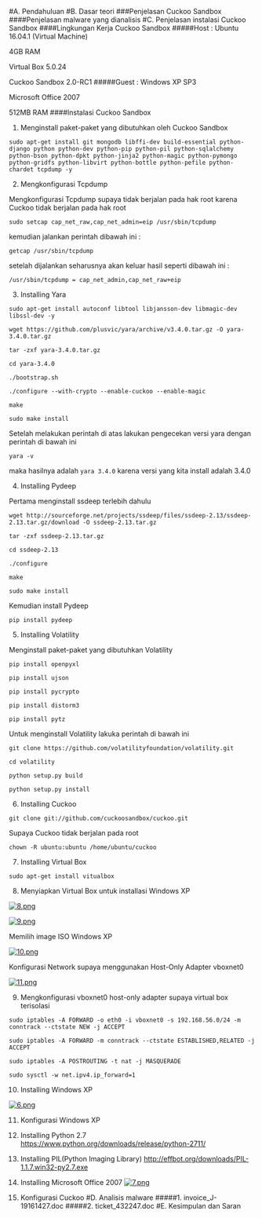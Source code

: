 #A. Pendahuluan
#B. Dasar teori
###Penjelasan Cuckoo Sandbox
####Penjelasan malware yang dianalisis
#C. Penjelasan instalasi Cuckoo Sandbox
####Lingkungan Kerja Cuckoo Sandbox
#####Host :
 Ubuntu 16.04.1 (Virtual Machine)

 4GB RAM

 Virtual Box 5.0.24

 Cuckoo Sandbox 2.0-RC1
#####Guest :
 Windows XP SP3

 Microsoft Office 2007

 512MB RAM
####Instalasi Cuckoo Sandbox
1. Menginstall paket-paket yang dibutuhkan oleh Cuckoo Sandbox

 `sudo apt-get install git mongodb libffi-dev build-essential python-django python python-dev python-pip python-pil python-sqlalchemy python-bson python-dpkt python-jinja2 python-magic python-pymongo python-gridfs python-libvirt python-bottle python-pefile python-chardet tcpdump -y`

2. Mengkonfigurasi Tcpdump

 Mengkonfigurasi Tcpdump supaya tidak berjalan pada hak root karena Cuckoo tidak berjalan pada hak root

 `sudo setcap cap_net_raw,cap_net_admin=eip /usr/sbin/tcpdump`

 kemudian jalankan perintah dibawah ini :

 `getcap /usr/sbin/tcpdump`

 setelah  dijalankan seharusnya akan keluar hasil seperti dibawah ini :

 `/usr/sbin/tcpdump = cap_net_admin,cap_net_raw+eip`

3. Installing Yara

 `sudo apt-get install autoconf libtool libjansson-dev libmagic-dev libssl-dev -y`

 `wget https://github.com/plusvic/yara/archive/v3.4.0.tar.gz -O yara-3.4.0.tar.gz`

 `tar -zxf yara-3.4.0.tar.gz`

 `cd yara-3.4.0`

 `./bootstrap.sh`

 `./configure --with-crypto --enable-cuckoo --enable-magic`

 `make`

 `sudo make install`

 Setelah melakukan perintah di atas lakukan pengecekan versi yara dengan perintah di bawah ini

 `yara -v`

 maka hasilnya adalah `yara 3.4.0` karena versi yang kita install adalah 3.4.0

4. Installing Pydeep

 Pertama menginstall ssdeep terlebih dahulu

 `wget http://sourceforge.net/projects/ssdeep/files/ssdeep-2.13/ssdeep-2.13.tar.gz/download -O ssdeep-2.13.tar.gz`

 `tar -zxf ssdeep-2.13.tar.gz`

 `cd ssdeep-2.13`

 `./configure`

 `make`

 `sudo make install`

 Kemudian install Pydeep

 `pip install pydeep`

5. Installing Volatility

 Menginstall paket-paket yang dibutuhkan Volatility

 `pip install openpyxl`

 `pip install ujson`

 `pip install pycrypto`

 `pip install distorm3`

 `pip install pytz `

 Untuk menginstall Volatility lakuka perintah di bawah ini

 `git clone https://github.com/volatilityfoundation/volatility.git`

 `cd volatility`

 `python setup.py build`

 `python setup.py install`

6. Installing Cuckoo

 `git clone git://github.com/cuckoosandbox/cuckoo.git`

 Supaya Cuckoo tidak berjalan pada root

 `chown -R ubuntu:ubuntu /home/ubuntu/cuckoo`

7. Installing Virtual Box

  `sudo apt-get install vitualbox`

8. Menyiapkan Virtual Box untuk installasi Windows XP

 [![8.png](https://s5.postimg.org/i6qtsqmh3/image.png)](https://postimg.org/image/nux4jmqtf/)

 [![9.png](https://s5.postimg.org/53v79gw93/image.png)](https://postimg.org/image/cjugv9jyb/)

 Memilih image ISO Windows XP

 [![10.png](https://s5.postimg.org/3q3ke5wzr/image.png)](https://postimg.org/image/5hwj92gcj/)

 Konfigurasi Network supaya menggunakan Host-Only Adapter vboxnet0

 [![11.png](https://s5.postimg.org/h8agqg953/image.png)](https://postimg.org/image/pdsiolxdv/)

9. Mengkonfigurasi vboxnet0 host-only adapter supaya virtual box terisolasi

 `sudo iptables -A FORWARD -o eth0 -i vboxnet0 -s 192.168.56.0/24 -m conntrack --ctstate NEW -j ACCEPT`

 `sudo iptables -A FORWARD -m conntrack --ctstate ESTABLISHED,RELATED -j ACCEPT`

 `sudo iptables -A POSTROUTING -t nat -j MASQUERADE`

 `sudo sysctl -w net.ipv4.ip_forward=1`

10. Installing Windows XP

 [![6.png](https://s5.postimg.org/7u4j6nsxz/image.png)](https://postimg.org/image/lb1hpj39f/)

11. Konfigurasi Windows XP
 1. Installing Python 2.7
	https://www.python.org/downloads/release/python-2711/

 2. Installing PIL(Python Imaging Library)
	http://effbot.org/downloads/PIL-1.1.7.win32-py2.7.exe

 3. Installing Microsoft Office 2007
 [![7.png](https://s5.postimg.org/8xonimdl3/image.png)](https://postimg.org/image/hspht52df/)

12. Konfigurasi Cuckoo
#D. Analisis malware
#####1. invoice_J-19161427.doc
#####2. ticket_432247.doc
#E. Kesimpulan dan Saran

